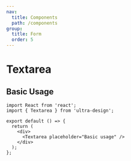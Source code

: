 ```yaml
---
nav:
  title: Components
  path: /components
group:
  title: Form
  order: 5
---
```


# Textarea

## Basic Usage

```tsx
import React from 'react';
import { Textarea } from 'ultra-design';

export default () => {
  return (
    <div>
      <Textarea placeholder="Basic usage" />
    </div>
  );
};
```

<API src="./index.ts" />
